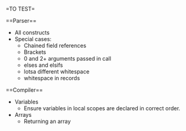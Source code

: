 =TO TEST=

==Parser==
 * All constructs
 * Special cases:
 	* Chained field references
 	* Brackets
 	* 0 and 2+ arguments passed in call
 	* elses and elsifs
 	* lotsa different whitespace
 	* whitespace in records

==Compiler==
 * Variables
    * Ensure variables in local scopes are declared in correct order.
 * Arrays
    * Returning an array